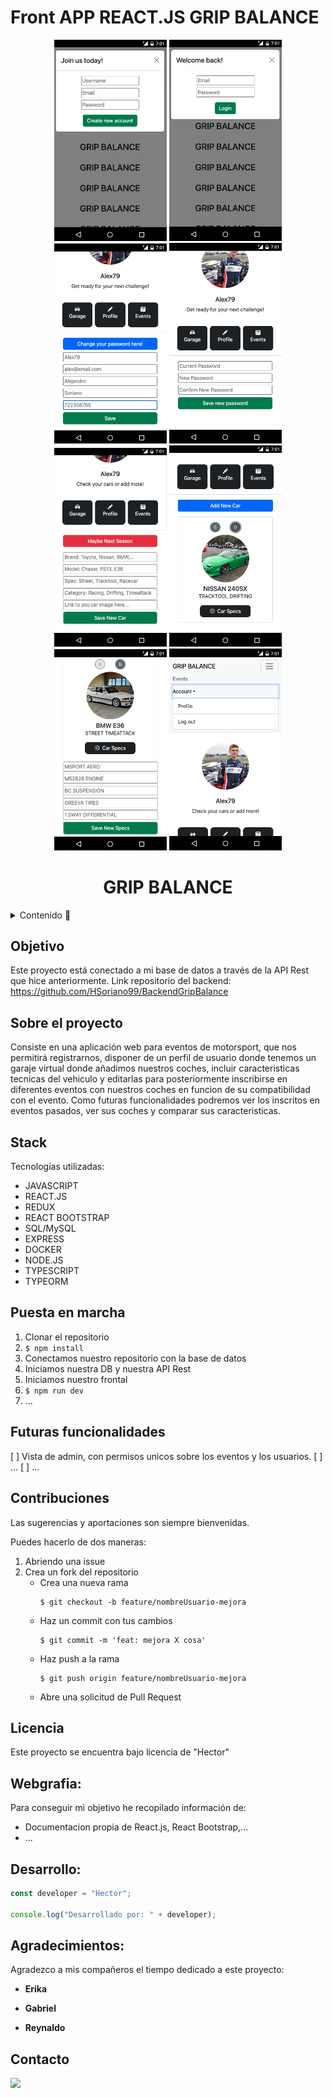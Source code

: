 # Front APP REACT.JS GRIP BALANCE

<div align="center">
  <img src="./src/img/registerGB.png" width=180em>
  <img src="./src/img/loginGB.png" width=180em>
  <img src="./src/img/profiledataGB.png" width=180em>
  <img src="./src/img/passwordGB.png" width=180em>
</div>

<div align="center">
  <img src="./src/img/newcarGB.png" width=180em>
  <img src="./src/img/cardetailsGB.png" width=180em>
  <img src="./src/img/carspecsGB.png" width=180em>
  <img src="./src/img/logoutGB.png" width=180em>
  <h1>GRIP BALANCE</h1>
</div>

<details>
  <summary>Contenido 📝</summary>
  <ol>
    <li><a href="#objetivo">Objetivo</a></li>
    <li><a href="#sobre-el-proyecto">Sobre el proyecto</a></li>
    <li><a href="#stack">Stack</a></li>
    <!-- <li><a href="#funcionalidades">Funcionalidades</a></li> -->
    <li><a href="#instalación-en-local">Instalación</a></li>
    <li><a href="#futuras-funcionalidades">Futuras funcionalidades</a></li>
    <li><a href="#contribuciones">Contribuciones</a></li>
    <li><a href="#licencia">Licencia</a></li>
    <li><a href="#webgrafia">Webgrafia</a></li>
    <li><a href="#desarrollo">Desarrollo</a></li>
    <li><a href="#agradecimientos">Agradecimientos</a></li>
    <li><a href="#contacto">Contacto</a></li>
  </ol>
</details>


## Objetivo

Este proyecto está conectado a mi base de datos a través de la API Rest que hice anteriormente.
Link repositorio del backend: https://github.com/HSoriano99/BackendGripBalance

## Sobre el proyecto

Consiste en una aplicación web para eventos de motorsport, que nos permitirá registrarnos, disponer de un perfil de usuario donde tenemos un garaje virtual donde añadimos nuestros coches, incluir caracteristicas tecnicas del vehiculo y editarlas para posteriormente inscribirse en diferentes eventos con nuestros coches en funcion de su compatibilidad con el evento. Como futuras funcionalidades podremos ver los inscritos en eventos pasados, ver sus coches y comparar sus caracteristicas.

## Stack

Tecnologías utilizadas:

- JAVASCRIPT
- REACT.JS
- REDUX
- REACT BOOTSTRAP
- SQL/MySQL
- EXPRESS
- DOCKER
- NODE.JS
- TYPESCRIPT
- TYPEORM

<!-- ## Funcionalidades

  <div>
    <img src="./src/img/LoginRegister.png" width=180em>
    <img src="./src/img/LoginForm.png" width=180em>
    <img src="./src/img/Registerform.png" width=180em>
  </div>


<details>
  <summary>Cliente 🙋🏽‍♂️</summary>
  <ol>
    <li>🔐 Registro / Login</li>
    <li>📝 Editar datos de perfil</li>
    <li>👀 Consultar sus citas concertadas con información del artista</li>
    <li>💉📆 Ver los artistas disponibles y crear citas nuevas</li>
  </ol>
  <div >
    <img src="./src/img/PerfilClient.png" width=180em>
    <img src="./src/img/EditableUserData.png" width=180em>
    <img src="./src/img/CitasClient.png" width=180em>
    <img src="./src/img/NewCita1.png" width=180em>
    <img src="./src/img/NewCita2.png" width=180em>
  </div>
</details>
<details>
  <summary>Artista 🦹🏼</summary>
  <ol>
    <li>🔐 Login</li>
    <li>📝 Editar datos de perfil</li>
    <li>👀 Consultar sus citas concertadas con información del cliente</li>
  </ol>
  <div >
    <img src="./src/img/ArtistProfile.png" width=180em>
    <img src="./src/img/CitasArtist.png" width=180em>
  </div>
</details>
<details>
  <summary>Admin 🕵🏻‍♂️</summary>
  <ol>
    <li>🔐 Login</li>
    <li>📝 Editar datos de perfil</li>
    <li>🔎 Consultar todos los usuarios de la aplicación y posibilidad de eliminar usuarios</li>
    <li>🔎📝 Consultar todas las citas de la aplicación y posibilidad de modificarlas o eliminarlas</li>
  </ol>
  <div >
    <img src="./src/img/AdminProfile.png" width=180em>
    <img src="./src/img/GestiónEstudio.png" width=180em>
    <img src="./src/img/DeleteUsers.png" width=180em>
    <img src="./src/img/ModifCitas.png" width=180em>
    <img src="./src/img/ModifCitas2.png" width=180em>
  </div>
</details> -->


## Puesta en marcha

1. Clonar el repositorio
2. `$ npm install`
3. Conectamos nuestro repositorio con la base de datos
4. Iniciamos nuestra DB y nuestra API Rest
5. Iniciamos nuestro frontal
6. `$ npm run dev`
7. ...


## Futuras funcionalidades

[ ] Vista de admin, con permisos unicos sobre los eventos y los usuarios.
[ ] ...
[ ] ...

## Contribuciones

Las sugerencias y aportaciones son siempre bienvenidas.

Puedes hacerlo de dos maneras:

1. Abriendo una issue
2. Crea un fork del repositorio
   - Crea una nueva rama
     ```
     $ git checkout -b feature/nombreUsuario-mejora
     ```
   - Haz un commit con tus cambios
     ```
     $ git commit -m 'feat: mejora X cosa'
     ```
   - Haz push a la rama
     ```
     $ git push origin feature/nombreUsuario-mejora
     ```
   - Abre una solicitud de Pull Request

## Licencia

Este proyecto se encuentra bajo licencia de "Hector"

## Webgrafia:

Para conseguir mi objetivo he recopilado información de:

- Documentacion propia de React.js, React Bootstrap,...
- ...

## Desarrollo:

```js
const developer = "Hector";

console.log("Desarrollado por: " + developer);
```

## Agradecimientos:

Agradezco a mis compañeros el tiempo dedicado a este proyecto:

- **Erika**

- **Gabriel**

- **Reynaldo**


## Contacto

<a href = "hsoriano9986@gmail.com"><img src="https://img.shields.io/badge/Gmail-C6362C?style=for-the-badge&logo=gmail&logoColor=white" target="_blank"></a>
